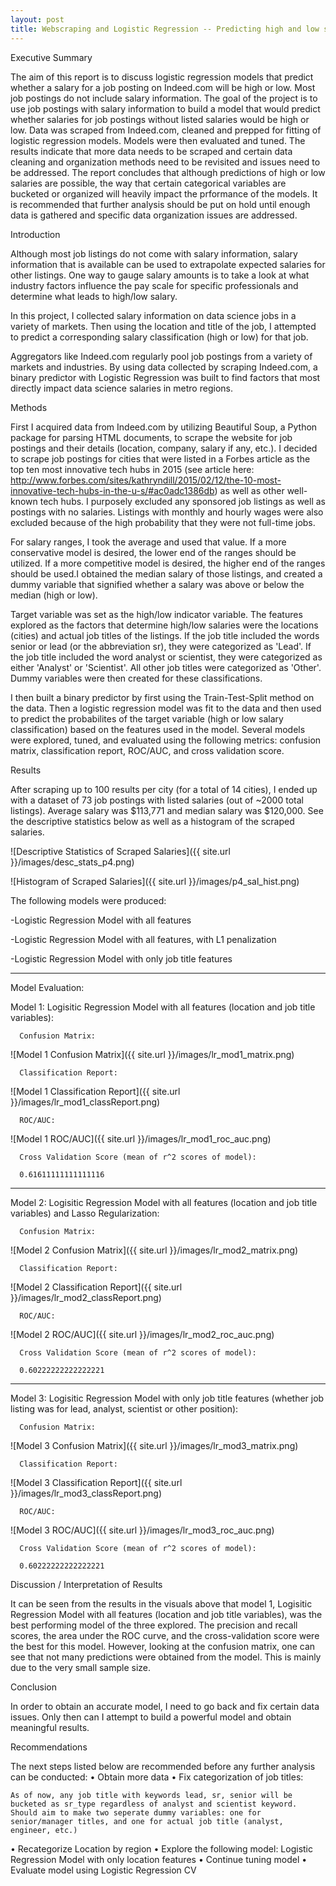 ```yaml
---
layout: post
title: Webscraping and Logistic Regression -- Predicting high and low salary values for job postings on Indeed.com
---
```


Executive Summary

The aim of this report is to discuss logistic regression models that predict whether a salary for a job posting on Indeed.com will be high or low. Most job postings do not include salary information. The goal of the project is to use job postings with salary information to build a model that would predict whether salaries for job postings without listed salaries would be high or low. Data was scraped from Indeed.com, cleaned and prepped for fitting of logistic regression models. Models were then evaluated and tuned. The results indicate that more data needs to be scraped and certain data cleaning and organization methods need to be revisited and issues need to be addressed. The report concludes that although predictions of high or low salaries are possible, the way that certain categorical variables are bucketed or organized will heavily impact the prformance of the models. It is recommended that further analysis should be put on hold until enough data is gathered and specific data organization issues are addressed.


Introduction

Although most job listings do not come with salary information, salary information that is available can be used to extrapolate expected salaries for other listings. One way to gauge salary amounts is to take a look at what industry factors influence the pay scale for specific professionals and determine what leads to high/low salary. 

In this project, I collected salary information on data science jobs in a variety of markets. Then using the location and title of the job, I attempted to predict a corresponding salary classification (high or low) for that job. 

Aggregators like Indeed.com regularly pool job postings from a variety of markets and industries. By using data collected by scraping Indeed.com, a binary predictor with Logistic Regression was built to find factors that most directly impact data science salaries in metro regions.


Methods

First I acquired data from Indeed.com by utilizing Beautiful Soup, a Python package for parsing HTML documents, to scrape the website for job postings and their details (location, company, salary if any, etc.). I decided to scrape job postings for cities that were listed in a Forbes article as the top ten most innovative tech hubs in 2015 (see article here: http://www.forbes.com/sites/kathryndill/2015/02/12/the-10-most-innovative-tech-hubs-in-the-u-s/#ac0adc1386db) as well as other well-known tech hubs. I purposely excluded any sponsored job listings as well as postings with no salaries. Listings with monthly and hourly wages were also excluded because of the high probability that they were not full-time jobs. 

For salary ranges, I took the average and used that value. If a more conservative model is desired, the lower end of the ranges should be utilized. If a more competitive model is desired, the higher end of the ranges should be used.I obtained the median salary of those listings, and created a dummy variable that signified whether a salary was above or below the median (high or low). 

Target variable was set as the high/low indicator variable. The features explored as the factors that determine high/low salaries were the locations (cities) and actual job titles of the listings. If the job title included the words senior or lead (or the abbreviation sr), they were categorized as 'Lead'. If the job title included the word analyst or scientist, they were categorized as either 'Analyst' or 'Scientist'. All other job titles were categorized as 'Other'. Dummy variables were then created for these classifications.

I then built a binary predictor by first using the Train-Test-Split method on the data. Then a logistic regression model was fit to the data and then used to predict the probabilites of the target variable (high or low salary classification) based on the features used in the model.  Several models were explored, tuned, and evaluated using the following metrics: confusion matrix, classification report, ROC/AUC, and cross validation score.


Results

After scraping up to 100 results per city (for a total of 14 cities), I ended up with a dataset of 73 job postings with listed salaries (out of ~2000 total listings). Average salary was $113,771 and median salary was $120,000. See the descriptive statistics below as well as a histogram of the scraped salaries.

![Descriptive Statistics of Scraped Salaries]({{ site.url }}/images/desc_stats_p4.png)

![Histogram of Scraped Salaries]({{ site.url }}/images/p4_sal_hist.png)

The following models were produced:

-Logistic Regression Model with all features

-Logistic Regression Model with all features, with L1 penalization

-Logistic Regression Model with only job title features

_________________________________________________________


Model Evaluation:

Model 1: Logisitic Regression Model with all features (location and job title variables):

      Confusion Matrix:

![Model 1 Confusion Matrix]({{ site.url }}/images/lr_mod1_matrix.png)      

      Classification Report:

![Model 1 Classification Report]({{ site.url }}/images/lr_mod1_classReport.png)      


      ROC/AUC:

![Model 1 ROC/AUC]({{ site.url }}/images/lr_mod1_roc_auc.png)      
      
      Cross Validation Score (mean of r^2 scores of model):

      0.61611111111111116 

_________________________________________________________


Model 2: Logisitic Regression Model with all features (location and job title variables) and Lasso Regularization:

      Confusion Matrix:

![Model 2 Confusion Matrix]({{ site.url }}/images/lr_mod2_matrix.png)      

      Classification Report:

![Model 2 Classification Report]({{ site.url }}/images/lr_mod2_classReport.png)      

      ROC/AUC:

![Model 2 ROC/AUC]({{ site.url }}/images/lr_mod2_roc_auc.png)      
      
      Cross Validation Score (mean of r^2 scores of model):

      0.60222222222222221  

_________________________________________________________


Model 3: Logisitic Regression Model with only job title features (whether job listing was for lead, analyst, scientist or other position):

      Confusion Matrix:

![Model 3 Confusion Matrix]({{ site.url }}/images/lr_mod3_matrix.png)      

      Classification Report:

![Model 3 Classification Report]({{ site.url }}/images/lr_mod3_classReport.png)      


      ROC/AUC:

![Model 3 ROC/AUC]({{ site.url }}/images/lr_mod3_roc_auc.png)      
      
      Cross Validation Score (mean of r^2 scores of model):

      0.60222222222222221  



Discussion / Interpretation of Results

It can be seen from the results in the visuals above that model 1, Logisitic Regression Model with all features (location and job title variables), was the best performing model of the three explored. The precision and recall scores, the area under the ROC curve, and the cross-validation score were the best for this model. However, looking at the confusion matrix, one can see that not many predictions were obtained from the model. This is mainly due to the very small sample size.


Conclusion

In order to obtain an accurate model, I need to go back and fix certain data issues. Only then can I attempt to build a powerful model and obtain meaningful results.


Recommendations

The next steps listed below are recommended before any further analysis can be conducted: 
• Obtain more data
• Fix categorization of job titles:
     
    As of now, any job title with keywords lead, sr, senior will be bucketed as sr_type regardless of analyst and scientist keyword. Should aim to make two seperate dummy variables: one for senior/manager titles, and one for actual job title (analyst, engineer, etc.)

• Recategorize Location by region
• Explore the following model: Logistic Regression Model with only location features
• Continue tuning model
• Evaluate model using Logistic Regression CV




